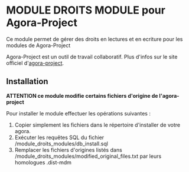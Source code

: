 MODULE DROITS MODULE pour Agora-Project
=======================================

Ce module permet de gérer des droits en lectures et en ecriture pour les modules de Agora-Project

Agora-Project est un outil de travail collaboratif. Plus d'infos sur le site officiel d'[agora-project](http://www.agora-project.net/).

Installation
------------

**ATTENTION ce module modifie certains fichiers d'origine de l'agora-project**

Pour installer le module effectuer les opérations suivantes :
  1. Copier simplement les fichiers dans le répertoire d'installer de votre agora.
  2. Exécuter les requêtes SQL du fichier /module_droits_modules/db_install.sql
  3. Remplacer les fichiers d'origines listés dans /module_droits_modules/modified_original_files.txt par leurs homologues .dist-mdm
